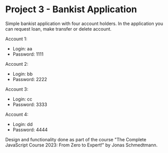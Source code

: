 # Project 3 - Bankist Application

Simple bankist application with four account holders. In the application you can request loan, make transfer or delete account.

Account 1:
- Login: aa
- Password: 1111

Account 2:
- Login: bb
- Password: 2222

Account 3:
- Login: cc
- Password: 3333

Account 4:
- Login: dd
- Password: 4444



Design and functionality done as part of the course "The Complete JavaScript Course 2023: From Zero to Expert!" by Jonas Schmedtmann.
